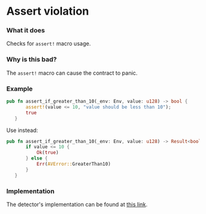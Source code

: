 # Assert  violation

### What it does​

Checks for `assert!` macro usage.

### Why is this bad?​

The `assert!` macro can cause the contract to panic.

### Example​

```rust
pub fn assert_if_greater_than_10(_env: Env, value: u128) -> bool {
       assert!(value <= 10, "value should be less than 10");
       true
   }

```
Use instead:

```rust
pub fn assert_if_greater_than_10(_env: Env, value: u128) -> Result<bool, AVError> {
       if value <= 10 {
           Ok(true)
       } else {
           Err(AVError::GreaterThan10)
       }
   }
```
### Implementation

The detector's implementation can be found at [this link](https://github.com/CoinFabrik/scout-soroban/tree/main/detectors/assert-violation).
